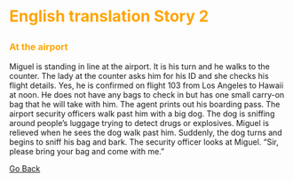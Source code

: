 <h1><p style="color:orange;">English translation Story 2</p></h1>
<p></p>
<h3><p style="color:orange;">At the airport</p></h3>
<p></p>
Miguel is standing in line at the airport. It is his turn and he walks to the counter. The lady at the counter asks him for his ID and she checks his flight details. Yes, he is confirmed on flight 103 from Los Angeles to Hawaii at noon. He does not have any bags to check in but has one small carry-on bag that he will take with him. The agent prints out his boarding pass. The airport security officers walk past him with a big dog. The dog is sniffing around people’s luggage trying to detect drugs or explosives. Miguel is relieved when he sees the dog walk past him. Suddenly, the dog turns and begins to sniff his bag and bark. The security officer looks at Miguel. “Sir, please bring your bag and come with me.”
<br>
<p>
  <a style="float:left;" href="listeningandreading.html" class="btn2">Go Back</a>
  </p>
  <div style="clear:both;"> </div>

